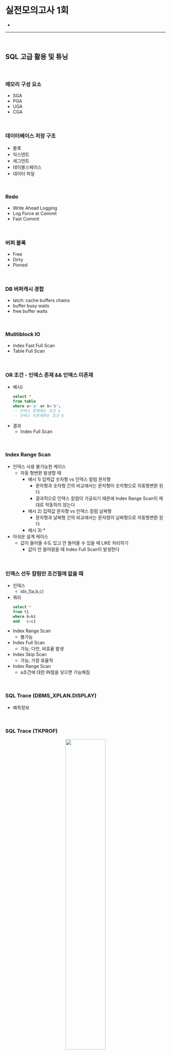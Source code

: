 # 실전모의고사 1회
> 
* 

<hr>
<br>

## SQL 고급 활용 및 튜닝
#### 

<br>

### 메모리 구성 요소
* SGA
* PGA
* UGA
* CGA

<br>

### 데이터베이스 저장 구조
* 블록
* 익스텐트
* 세그먼트
* 테이블스페이스
* 데이터 파일

<br>

### Redo
* Write Ahead Logging
* Log Force at Commit
* Fast Commit

<br>

### 버퍼 블록
* Free
* Dirty
* Pinned

<br>

### DB 버퍼캐시 경합
* latch: cache buffers chains
* buffer busy waits
* free buffer waits

<br>

### Mulitiblock IO
* Index Fast Full Scan
* Table Full Scan

<br>

### OR 조건 - 인덱스 존재 && 인덱스 미존재
* 예시)
  ```sql
  select *
  from table
  where a='a' or b='b';
  -- 인덱스 존재하는 조건 a
  -- 인덱스 미존재하는 조건 b
  ```
* 결과
  * Index Full Scan

<br>

### Index Range Scan
* 인덱스 사용 불가능한 케이스
  * 자동 형변환 발생할 때
    * 예시 1) 입력값 숫자형 vs 인덱스 칼럼 문자형
      * 문자형과 숫자형 간의 비교에서는 문자형이 숫자형으로 자동형변환 된다
      * 결과적으로 인덱스 칼럼이 가공되기 때문에 Index Range Scan이 제대로 작동하지 않는다
    * 예시 2) 입력값 문자형 vs 인덱스 칼럼 날짜형
      * 문자형과 날짜형 간의 비교에서는 문자령이 날짜형으로 자동형변환 된다
    * 예시 3)
      * 
* 아쉬운 설계 케이스
  * 값이 들어올 수도 있고 안 들어올 수 있을 때 LIKE 처리하기
    * 값이 안 들어왔을 때 Index Full Scan이 발생한다

<br>

### 인덱스 선두 칼럼만 조건절에 없을 때
* 인덱스
  * idx_1(a,b,c)
* 쿼리
  ```sql
  select * 
  from t1
  where b=b1
  and   c=c1
  ```
* Index Range Scan 
  * 불가능
* Index Full Scan
  * 가능; 다만, 비효율 발생
* Index Skip Scan
  * 가능; 가장 효율적
* Index Range Scan
  * a조건에 대한 IN절을 넣으면 가능해짐

<br>

### SQL Trace (DBMS_XPLAN.DISPLAY)
* 예측정보

<br>

### SQL Trace (TKPROF)

<div align="center">
  <img width="50%" src="https://github.com/user-attachments/assets/ab9a8f3d-ecc4-44bd-8b8b-ee2ccce25167" />
</div>

* 실측정보
* Parse, Execute, Fetch
* 버퍼캐시 히트율
  * (Query - Disk) / Disk
* CPU Time, Elapsed Time
  * Disk IO
  * 대기 이벤트
* 클러스터링 팩터

<br>

### 인덱스 설계 고려요소
* 기존 인덱스 개수
* DML 발생 빈도
* 데이터양
* SQL 수행 빈도

<br>

### NL조인, SortMerge조인, Hash조인
* NL조인
  * 소량 데이터와 부분범위처리에 효과적
  * 테이블 3개를 조인할 때
    * 레코드 단위로 조인 가능
      * 1,2,3 테이블을 순차적으로 액세스하면서 조인한다
* SortMerge조인
  * 조인 칼럼 기준으로 양쪽 테이블을 소팅하기 때문에 인덱스가 양쪽에 없어도 된다
  * 테이블 3개를 조인할 때
    * 레코드 단위로 조인 불가능
      * 1,2 테이블 조인이 완료된 이후에 3 테이블과 조인한다
* Hash조인
  * 모든 조인 칼럼이 = 조건이 아니어도 된다
    * 하나라도 = 조건이면 수행 가능
  * Build Input으로 선택된 집합의 조인 칼럼에 중복값들이 많으면 해시 체인이 길어져서 비효율이 발생한다
  * 테이블 3개를 조인할 때
    * 레코드 단위로 조인 가능
   
<br>

### 바인드변수
* Column Histogram은 사용 불가능; 그외의 통계정보는 사용 가능
* 옵티마이저는 칼럼별로 균등 분포를 가진다고 가정한다; 레코드 수를 NDV (Number of Distinct Value)로 나눠서 카디널리티를 계산한다
  * 카디널리티 = 총 로우 수 * 선택도
* 바인드 변수 Peeking은 부작용이 심해서 거의 사용 X
* cursor_sharing 파라미터를 Force로 설정하면 옵티마이저가 상수로 조건값을 강제로 바인드 변수화한다; 실행계획이 불안정해져서 거의 사용 X

<br>

### 통계정보의 영향도
* 기본적으로 통계정보는 수집할 때마다 변경된다
* 따라서, 변화하는 통계정보에 따라
  * SQL 파싱 및 최적화에 소요되는 시간은 감소/증가
  * SQL 실행계획의 안정성 (잘 바뀌지 않는다는 의미)은 감소
    * 다만, 실행계획도 통계정보에 따라서 같이 변경되지만, 결국 SQL 수행과정에서 발생하는 IO를 최소화하는 실행계획이 도출되는 과정이 된다

<br>

### Connect By 연산
* Oracle Official Document
  * [Hierarchical Queries](https://docs.oracle.com/cd/B19306_01/server.102/b14200/queries003.htm)
 
* SQL
  ```sql
  [ START WITH condition ]
  CONNECT BY [ NOCYCLE ] condition
  ```
  
* 용도
  * 레코드 간의 계층 구조를 표현하기 위해서 Tree 구조를 사용하는 Connect By 연산
  * Connect By 연산시, 사용 가능하게 되는 Level 변수는 Tree의 Level을 지칭한다

  <div align="center">
    <img width="25%" src="https://github.com/user-attachments/assets/d752dd4e-38f4-489e-adfc-99f2df5a425b" />
  </div>
  
* Hierarchical Queries
  * START WITH : the root row(s) of the hierarchy
    * START WITH 연산이 없으면 모든 레코드가 `level-1`부터 시작된다
  * CONNECT BY : the relationship between parent rows and child rows of the hierarchy
    * 보통, prior가 붙은 조건과 prior가 안 붙은 조건 간의 등호 (=) 조건을 사용하여 계층구조를 만든다
    * 즉, previous level의 node들 중 prior가 붙은 값이 current level의 current row의 prior 조건이 안 붙은 조건 간의 등호 (=) 조건이 만족되면 Tree 속 Node 간의 Edge가 생성된다

<br>
<hr>
<br>
